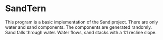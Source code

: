 # SandTern
This program is a basic implementation of the Sand project. 
There are only water and sand components. 
The components are generated randomly.
Sand falls through water.
Water flows, sand stacks with a 1:1 recline slope.
